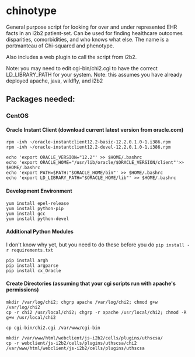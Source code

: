 # chinotype
General purpose script for looking for over and under represented EHR facts in an i2b2 patient-set. Can be used for finding healthcare outcomes disparities, comorbidities, and who knows what else. The name is a portmanteau of Chi-squared and phenotype.

Also includes a web plugin to call the script from i2b2.

Note: you may need to edit cgi-bin/chi2.cgi to have the correct LD_LIBRARY_PATH for your system.
Note: this assumes you have already deployed apache, java, wildfly, and i2b2

## Packages needed:
### CentOS
#### Oracle Instant Client (download current latest version from oracle.com)
```
rpm -ivh ~/oracle-instantclient12.2-basic-12.2.0.1.0-1.i386.rpm
rpm -ivh ~/oracle-instantclient12.2-devel-12.2.0.1.0-1.i386.rpm

echo 'export ORACLE_VERSION="12.2"' >> $HOME/.bashrc
echo 'export ORACLE_HOME="/usr/lib/oracle/$ORACLE_VERSION/client"'>> $HOME/.bashrc
echo 'export PATH=$PATH:"$ORACLE_HOME/bin"' >> $HOME/.bashrc
echo 'export LD_LIBRARY_PATH="$ORACLE_HOME/lib"' >> $HOME/.bashrc
```
#### Development Environment
```
yum install epel-release
yum install python-pip
yum install gcc
yum install python-devel
```
#### Additional Python Modules
I don't know why yet, but you need to do these before you do `pip install -r requirements.txt`
```
pip install argh
pip install argparse
pip install cx_Oracle
```
#### Create Directories (assuming that your cgi scripts run with apache's permissions)
```
mkdir /var/log/chi2; chgrp apache /var/log/chi2; chmod g+w /var/log/chi2
cp -r chi2 /usr/local/chi2; chgrp -r apache /usr/local/chi2; chmod -R g+w /usr/local/chi2

cp cgi-bin/chi2.cgi /var/www/cgi-bin

mkdir /var/www/html/webclient/js-i2b2/cells/plugins/uthscsa/
cp -r webclient/js-i2b2/cells/plugins/uthscsa/chi2 /var/www/html/webclient/js-i2b2/cells/plugins/uthscsa
```

